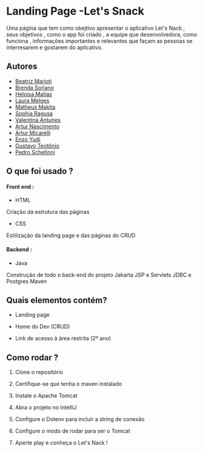 
# Landing Page -Let's Snack 

Uma página que tem como obejtivo  apresentar o aplicativo Let's Nack  , seus objetivos , como o app foi criado  , a equipe que desenvolvedora, como funciona  , informações importantes e relevantes que façam as pessoas se interresarem e gostarem do aplicativo.  


## Autores

- [Beatriz Marioti](https://github.com/beatrizmarioti)
- [Brenda Soriano](https://www.github.com/octokatherine)
- [Heloisa Matias](https://github.com/heloisamdj)
- [Laura Melges](https://www.github.com/octokatherine)
- [Matheus Makita](https://github.com/MM4KIT4)
- [Sophia Ragusa](https://github.com/dediniragusaso)
- [Valentina Antunes](https://github.com/Valenaantunes)
- [Artur Nascimento](https://github.com/arturnascimentosousa)
- [Artur Micarelli](https://github.com/ArthurMicarelli)
- [Enzo Yudi](https://github.com/bsq710/Enzo-Yudi-Rodrigues)
- [Gustavo Teotônio](https://github.com/Gustavo-Teotonio)
- [Pedro Schetinni](https://github.com/PedroSchettini)
## O que foi usado ?

#### Front end : 

 - HTML

Criação da estrutura das páginas

- CSS

Estilização da landing page e das páginas do CRUD

#### Backend : 
- Java

Construção de todo o back-end do projeto
Jakarta
JSP e Servlets
JDBC e Postgres
Maven
## Quais elementos contém?
 - Landing page

 - Home do Dev (CRUD)

 - Link de acesso à área restrita (2º ano)
## Como rodar ?


1. Clone o repositório

2. Certifique-se que tenha o maven instalado

3. Instale o Apache Tomcat

4. Abra o projeto no IntelliJ

5. Configure o Dotenv para incluir a string de conexão

6. Configure o modo de rodar para ser o Tomcat

7. Aperte play e conheça o Let's Nack !
